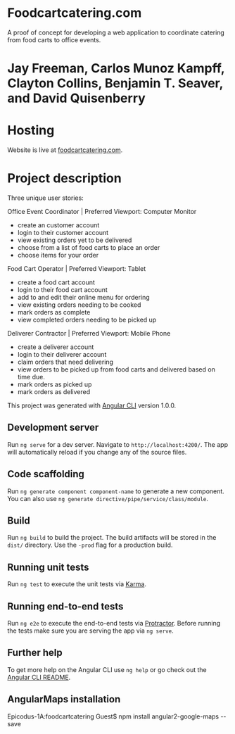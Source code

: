 # Foodcartcatering.com

A proof of concept for developing a web application to coordinate catering from food carts to office events.

# Jay Freeman, Carlos Munoz Kampff, Clayton Collins, Benjamin T. Seaver, and David Quisenberry

# Hosting 

Website is live at [foodcartcatering.com](www.foodcartcatering.com).

# Project description

Three unique user stories:

Office Event Coordinator | Preferred Viewport: Computer Monitor

  - create an customer account
  - login to their customer account
  - view existing orders yet to be delivered
  - choose from a list of food carts to place an order
  - choose items for your order

Food Cart Operator | Preferred Viewport: Tablet

  - create a food cart account
  - login to their food cart account
  - add to and edit their online menu for ordering
  - view existing orders needing to be cooked
  - mark orders as complete
  - view completed orders needing to be picked up

Deliverer Contractor | Preferred Viewport: Mobile Phone

  - create a deliverer account
  - login to their deliverer account
  - claim orders that need delivering
  - view orders to be picked up from food carts and delivered based on time due.
  - mark orders as picked up
  - mark orders as delivered

This project was generated with [Angular CLI](https://github.com/angular/angular-cli) version 1.0.0.

## Development server

Run `ng serve` for a dev server. Navigate to `http://localhost:4200/`. The app will automatically reload if you change any of the source files.

## Code scaffolding

Run `ng generate component component-name` to generate a new component. You can also use `ng generate directive/pipe/service/class/module`.

## Build

Run `ng build` to build the project. The build artifacts will be stored in the `dist/` directory. Use the `-prod` flag for a production build.

## Running unit tests

Run `ng test` to execute the unit tests via [Karma](https://karma-runner.github.io).

## Running end-to-end tests

Run `ng e2e` to execute the end-to-end tests via [Protractor](http://www.protractortest.org/).
Before running the tests make sure you are serving the app via `ng serve`.

## Further help

To get more help on the Angular CLI use `ng help` or go check out the [Angular CLI README](https://github.com/angular/angular-cli/blob/master/README.md).

## AngularMaps installation
Epicodus-1A:foodcartcatering Guest$ npm install angular2-google-maps --save
